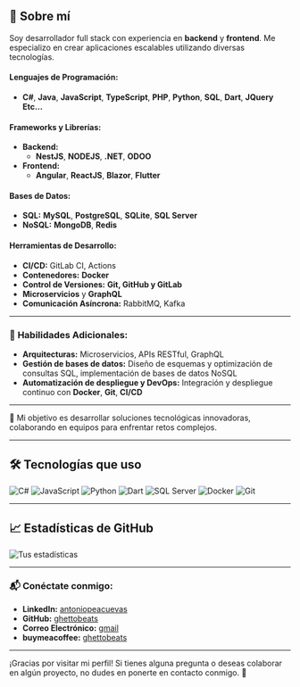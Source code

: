 ## 🚀 Sobre mí
Soy desarrollador full stack con experiencia en **backend** y **frontend**. Me especializo en crear aplicaciones escalables utilizando diversas tecnologías.

#### **Lenguajes de Programación:**
- **C#**, **Java**, **JavaScript**, **TypeScript**, **PHP**, **Python**, **SQL**, **Dart**, **JQuery** **Etc...**

#### **Frameworks y Librerías:**
- **Backend:** 
  - **NestJS**, **NODEJS**, **.NET**, **ODOO**
- **Frontend:**
  - **Angular**, **ReactJS**, **Blazor**, **Flutter**

#### **Bases de Datos:**
- **SQL:** **MySQL**, **PostgreSQL**, **SQLite**, **SQL Server**
- **NoSQL:** **MongoDB**, **Redis**

#### **Herramientas de Desarrollo:**
- **CI/CD:** GitLab CI, Actions
- **Contenedores:** **Docker**
- **Control de Versiones:** **Git, GitHub y GitLab**
- **Microservicios** y **GraphQL**
- **Comunicación Asíncrona:** RabbitMQ, Kafka

---

### 🚀 **Habilidades Adicionales:**

- **Arquitecturas:** Microservicios, APIs RESTful, GraphQL
- **Gestión de bases de datos:** Diseño de esquemas y optimización de consultas SQL, implementación de bases de datos NoSQL
- **Automatización de despliegue y DevOps:** Integración y despliegue continuo con **Docker**, **Git**, **CI/CD**

---

🎯 Mi objetivo es desarrollar soluciones tecnológicas innovadoras, colaborando en equipos para enfrentar retos complejos.

---

## 🛠️ Tecnologías que uso
![C#](https://img.shields.io/badge/-C%23-512BD4?style=flat&logo=csharp&logoColor=white)
![JavaScript](https://img.shields.io/badge/-JavaScript-F7DF1E?style=flat&logo=javascript&logoColor=black)
![Python](https://img.shields.io/badge/-Python-3776AB?style=flat&logo=python&logoColor=white)
![Dart](https://img.shields.io/badge/-Dart-0175C2?style=flat&logo=dart&logoColor=white)
![SQL Server](https://img.shields.io/badge/-SQL%20Server-CC2927?style=flat&logo=microsoft-sql-server&logoColor=white)
![Docker](https://img.shields.io/badge/-Docker-2496ED?style=flat&logo=docker&logoColor=white)
![Git](https://img.shields.io/badge/-Git-F05032?style=flat&logo=git&logoColor=white)

---

## 📈 Estadísticas de GitHub
![Tus estadísticas](https://github-readme-stats.vercel.app/api?username=GHETTOBEATS&show_icons=true&theme=react)

---


### 📬 **Conéctate conmigo:**

- **LinkedIn:** [antoniopeacuevas](https://www.linkedin.com/in/antoniopeacuevas/)
- **GitHub:** [ghettobeats](https://github.com/ghettobeats)
- **Correo Electrónico:** [gmail](antoniopeacuevas@gmail.com)
- **buymeacoffee:** [ghettobeats](https://www.buymeacoffee.com/ghettobeats)

---

¡Gracias por visitar mi perfil! Si tienes alguna pregunta o deseas colaborar en algún proyecto, no dudes en ponerte en contacto conmigo. 🚀
